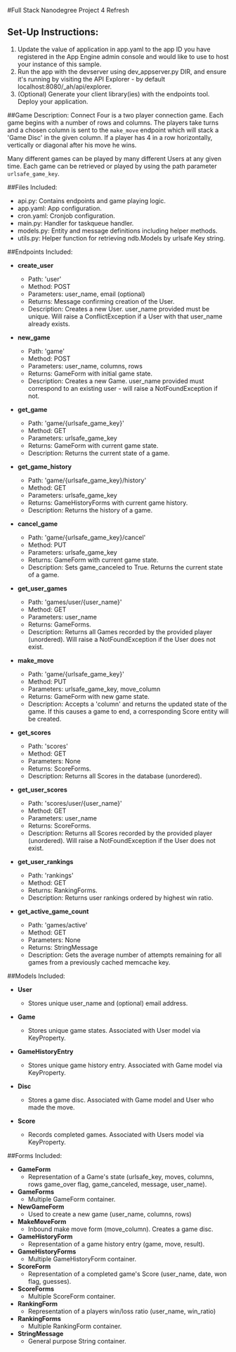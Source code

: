 #Full Stack Nanodegree Project 4 Refresh

## Set-Up Instructions:
1.  Update the value of application in app.yaml to the app ID you have registered
 in the App Engine admin console and would like to use to host your instance of this sample.
1.  Run the app with the devserver using dev_appserver.py DIR, and ensure it's
 running by visiting the API Explorer - by default localhost:8080/_ah/api/explorer.
1.  (Optional) Generate your client library(ies) with the endpoints tool.
 Deploy your application.
 
 
 
##Game Description:
Connect Four is a two player connection game. Each game begins with a number of rows and columns.
The players take turns and a chosen column is sent to the `make_move` endpoint which will stack a 'Game Disc'
in the given column. If a player has 4 in a row horizontally, vertically or diagonal after his move he wins.

Many different games can be played by many different Users at any
given time. Each game can be retrieved or played by using the path parameter
`urlsafe_game_key`.

##Files Included:
 - api.py: Contains endpoints and game playing logic.
 - app.yaml: App configuration.
 - cron.yaml: Cronjob configuration.
 - main.py: Handler for taskqueue handler.
 - models.py: Entity and message definitions including helper methods.
 - utils.py: Helper function for retrieving ndb.Models by urlsafe Key string.

##Endpoints Included:
 - **create_user**
    - Path: 'user'
    - Method: POST
    - Parameters: user_name, email (optional)
    - Returns: Message confirming creation of the User.
    - Description: Creates a new User. user_name provided must be unique. Will 
    raise a ConflictException if a User with that user_name already exists.
    
 - **new_game**
    - Path: 'game'
    - Method: POST
    - Parameters: user_name, columns, rows
    - Returns: GameForm with initial game state.
    - Description: Creates a new Game. user_name provided must correspond to an
    existing user - will raise a NotFoundException if not.
     
 - **get_game**
    - Path: 'game/{urlsafe_game_key}'
    - Method: GET
    - Parameters: urlsafe_game_key
    - Returns: GameForm with current game state.
    - Description: Returns the current state of a game.
 
 - **get_game_history**
    - Path: 'game/{urlsafe_game_key}/history'
    - Method: GET
    - Parameters: urlsafe_game_key
    - Returns: GameHistoryForms with current game history.
    - Description: Returns the history of a game.

- **cancel_game**
    - Path: 'game/{urlsafe_game_key}/cancel'
    - Method: PUT
    - Parameters: urlsafe_game_key
    - Returns: GameForm with current game state.
    - Description: Sets game_canceled to True. Returns the current state of a game.

- **get_user_games**
    - Path: 'games/user/{user_name}'
    - Method: GET
    - Parameters: user_name
    - Returns: GameForms.
    - Description: Returns all Games recorded by the provided player (unordered).
    Will raise a NotFoundException if the User does not exist.
    
 - **make_move**
    - Path: 'game/{urlsafe_game_key}'
    - Method: PUT
    - Parameters: urlsafe_game_key, move_column
    - Returns: GameForm with new game state.
    - Description: Accepts a 'column' and returns the updated state of the game.
    If this causes a game to end, a corresponding Score entity will be created.
    
 - **get_scores**
    - Path: 'scores'
    - Method: GET
    - Parameters: None
    - Returns: ScoreForms.
    - Description: Returns all Scores in the database (unordered).
    
 - **get_user_scores**
    - Path: 'scores/user/{user_name}'
    - Method: GET
    - Parameters: user_name
    - Returns: ScoreForms. 
    - Description: Returns all Scores recorded by the provided player (unordered).
    Will raise a NotFoundException if the User does not exist.
    
 - **get_user_rankings**
    - Path: 'rankings'
    - Method: GET
    - Returns: RankingForms. 
    - Description: Returns user rankings ordered by highest win ratio.
    
 - **get_active_game_count**
    - Path: 'games/active'
    - Method: GET
    - Parameters: None
    - Returns: StringMessage
    - Description: Gets the average number of attempts remaining for all games
    from a previously cached memcache key.

##Models Included:
 - **User**
    - Stores unique user_name and (optional) email address.
    
 - **Game**
    - Stores unique game states. Associated with User model via KeyProperty.
     
 - **GameHistoryEntry**
    - Stores unique game history entry. Associated with Game model via KeyProperty.

 - **Disc**
    - Stores a game disc. Associated with Game model and User who made the move.
    
 - **Score**
    - Records completed games. Associated with Users model via KeyProperty.
    
##Forms Included:
 - **GameForm**
    - Representation of a Game's state (urlsafe_key, moves, columns, rows
    game_over flag, game_canceled, message, user_name).
 - **GameForms**
    - Multiple GameForm container.
 - **NewGameForm**
    - Used to create a new game (user_name, columns, rows)
 - **MakeMoveForm**
    - Inbound make move form (move_column). Creates a game disc.
 - **GameHistoryForm**
    - Representation of a game history entry (game, move, result).
 - **GameHistoryForms**
    - Multiple GameHistoryForm container.
 - **ScoreForm**
    - Representation of a completed game's Score (user_name, date, won flag,
    guesses).
 - **ScoreForms**
    - Multiple ScoreForm container.
  - **RankingForm**
    - Representation of a players win/loss ratio (user_name, win_ratio)
 - **RankingForms**
    - Multiple RankingForm container.
 - **StringMessage**
    - General purpose String container.